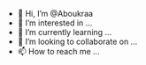 - 👋 Hi, I’m @Aboukraa
- 👀 I’m interested in ...
- 🌱 I’m currently learning ...
- 💞️ I’m looking to collaborate on ...
- 📫 How to reach me ...

<!---
Aboukraa/Aboukraa is a ✨ special ✨ repository because its `README.md` (this file) appears on your GitHub profile.
You can click the Preview link to take a look at your changes.
--->
